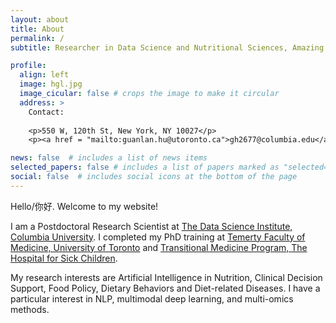 ```yaml
---
layout: about
title: About
permalink: /
subtitle: Researcher in Data Science and Nutritional Sciences, Amazing Mom of 2 boys :), Foody and Hiking Lover

profile:
  align: left
  image: hgl.jpg
  image_cicular: false # crops the image to make it circular
  address: >
    Contact:
    
    <p>550 W, 120th St, New York, NY 10027</p>
    <p><a href = "mailto:guanlan.hu@utoronto.ca">gh2677@columbia.edu</a></p>

news: false  # includes a list of news items
selected_papers: false # includes a list of papers marked as "selected={true}"
social: false  # includes social icons at the bottom of the page
---
```

Hello/你好. Welcome to my website! 

I am a Postdoctoral Research Scientist at <a href='https://datascience.columbia.edu/'> The Data Science Institute, Columbia University</a>. I completed my PhD training at <a href='https://temertymedicine.utoronto.ca/'>Temerty Faculty of Medicine, University of Toronto</a> and <a href='https://www.sickkids.ca/en/research/research-programs/translational-medicine/'>Transitional Medicine Program, The Hospital for Sick Children</a>. 

My research interests are Artificial Intelligence in Nutrition, Clinical Decision Support, Food Policy, Dietary Behaviors and Diet-related Diseases. I have a particular interest in NLP, multimodal deep learning, and multi-omics methods.

<!-- , and Precision Nutrition -->

<!-- I have developed hands-on experience in nutrition interventions, metabolic dysfunction, cohort studies, and food policy research, and have implemented a wide array of machine learning methodologies to deal with multi-omics and clinical time series data, histology images, food scanner data, and nutrient composition databases. I have a strong interest in Natural Language Processing (NLP), Computer Vision (CV), and Multi-Omics approaches as they are dramatically changing how we understand food consumption behaviors and related metabolic diseases in ways that have never before been possible. -->

<!-- My current research focuses on understanding the economic, nutritional, and health costs of food purchasing behaviors across neighborhoods. I have a strong interest in Natural Language Processing (NLP), Computer Vision (CV), and Multi-Omics approaches as they are dramatically changing how we understand food consumption behaviors and related metabolic diseases in ways that have never before been possible. -->


<!-- Food Purchasing/Consumption Behaviors,  -->
 
<!-- Please find links of interest above. -->
<!-- [hgl2.jpg](https://github.com/guanlanhu/guanlanhu.github.io/blob/main/assets/img/hgl.jpg) -->

